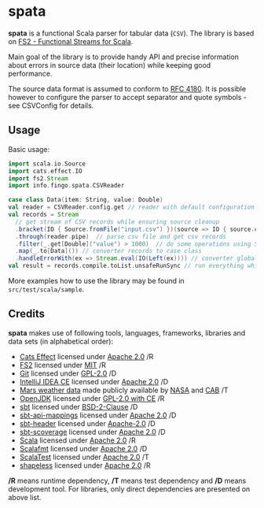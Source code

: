 spata
=====

**spata** is a functional Scala parser for tabular data (`CSV`).
The library is based on [FS2 - Functional Streams for Scala](https://github.com/functional-streams-for-scala/fs2).

Main goal of the library is to provide handy API and precise information about errors in source data (their location)
while keeping good performance.

The source data format is assumed to conform to [RFC 4180](https://www.ietf.org/rfc/rfc4180.txt).
It is possible however to configure the parser to accept separator and quote symbols - see CSVConfig for details.

Usage
-----
Basic usage:
```scala
import scala.io.Source
import cats.effect.IO
import fs2.Stream
import info.fingo.spata.CSVReader

case class Data(item: String, value: Double)
val reader = CSVReader.config.get // reader with default configuration
val records = Stream
  // get stream of CSV records while ensuring source cleanup
  .bracket(IO { Source.fromFile("input.csv") })(source => IO { source.close() })
  .through(reader.pipe)  // parse csv file and get csv records 
  .filter(_.get[Double]("value") > 1000)  // do some operations using Stream API
  .map(_.to[Data]()) // converter records to case class
  .handleErrorWith(ex => Stream.eval(IO(Left(ex)))) // converter global (I/O, CSV structure) errors to Either
val result = records.compile.toList.unsafeRunSync // run everything while converting result to list
```

More examples how to use the library may be found in `src/test/scala/sample`.

Credits
-------

**spata** makes use of following tools, languages, frameworks, libraries and data sets (in alphabetical order):
* [Cats Effect](https://typelevel.org/cats-effect/) licensed under [Apache 2.0](https://github.com/typelevel/cats-effect/blob/master/LICENSE.txt) /R
* [FS2](https://fs2.io/) licensed under [MIT](https://github.com/functional-streams-for-scala/fs2/blob/master/LICENSE) /R
* [Git](https://git-scm.com/) licensed under [GPL-2.0](https://git-scm.com/about/free-and-open-source) /D
* [IntelliJ IDEA CE](https://www.jetbrains.com/idea/) licensed under [Apache 2.0](https://www.jetbrains.com/idea/download/) /D
* [Mars weather data](https://github.com/the-pudding/data/tree/master/mars-weather) made publicly available by [NASA](https://pds.nasa.gov/) and [CAB](https://cab.inta-csic.es/rems/en) /T
* [OpenJDK](https://adoptopenjdk.net/) licensed under [GPL-2.0 with CE](https://openjdk.java.net/legal/gplv2+ce.html) /R
* [sbt](https://www.scala-sbt.org/) licensed under [BSD-2-Clause](https://www.lightbend.com/legal/licenses) /D
* [sbt-api-mappings](https://github.com/ThoughtWorksInc/sbt-api-mappings) licensed under [Apache 2.0](https://github.com/ThoughtWorksInc/sbt-api-mappings/blob/3.0.x/LICENSE) /D
* [sbt-header](https://github.com/sbt/sbt-header) licensed under [Apache-2.0](https://github.com/sbt/sbt-header/blob/master/LICENSE) /D
* [sbt-scoverage](https://github.com/scoverage/sbt-scoverage) licensed under [Apache 2.0](https://github.com/scoverage/sbt-scoverage#license) /D
* [Scala](https://www.scala-lang.org/download/) licensed under [Apache 2.0](https://www.scala-lang.org/license/) /R
* [Scalafmt](https://scalameta.org/scalafmt/docs/installation.html#sbt) licensed under [Apache 2.0](https://github.com/scalameta/scalafmt/blob/master/LICENCE.md) /D
* [ScalaTest](http://www.scalatest.org/) licensed under [Apache 2.0](http://www.scalatest.org/about) /T
* [shapeless](https://github.com/milessabin/shapeless) licensed under [Apache 2.0](https://github.com/milessabin/shapeless/blob/master/LICENSE) /R

**/R** means runtime dependency, **/T** means test dependency and **/D** means development tool.
For libraries, only direct dependencies are presented on above list.
